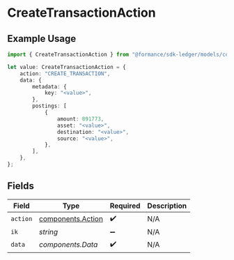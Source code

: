 # CreateTransactionAction

## Example Usage

```typescript
import { CreateTransactionAction } from "@formance/sdk-ledger/models/components";

let value: CreateTransactionAction = {
    action: "CREATE_TRANSACTION",
    data: {
        metadata: {
            key: "<value>",
        },
        postings: [
            {
                amount: 891773,
                asset: "<value>",
                destination: "<value>",
                source: "<value>",
            },
        ],
    },
};
```

## Fields

| Field                                                  | Type                                                   | Required                                               | Description                                            |
| ------------------------------------------------------ | ------------------------------------------------------ | ------------------------------------------------------ | ------------------------------------------------------ |
| `action`                                               | [components.Action](../../models/components/action.md) | :heavy_check_mark:                                     | N/A                                                    |
| `ik`                                                   | *string*                                               | :heavy_minus_sign:                                     | N/A                                                    |
| `data`                                                 | *components.Data*                                      | :heavy_check_mark:                                     | N/A                                                    |